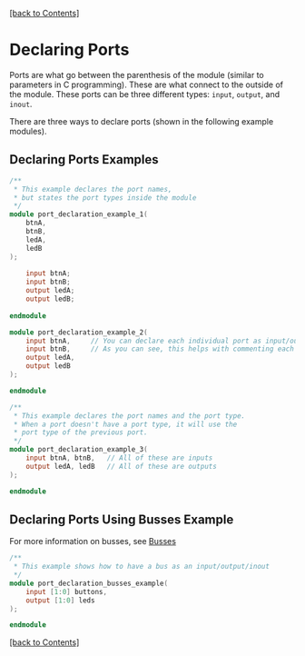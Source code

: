 [[back to Contents]](https://github.com/Amulek1416/verilog-help-sheet/blob/main/README.md)
# Declaring Ports

Ports are what go between the parenthesis of the module (similar to parameters in C programming). These are what connect to the outside of the module. These ports can be three different types: `input`, `output`, and `inout`.

There are three ways to declare ports (shown in the following example modules).

## Declaring Ports Examples
```verilog
/** 
 * This example declares the port names, 
 * but states the port types inside the module
 */
module port_declaration_example_1(
    btnA, 
    btnB,   
    ledA, 
    ledB    
);
    
    input btnA;
    input btnB;
    output ledA;
    output ledB;
    
endmodule
```

```verilog
module port_declaration_example_2(
    input btnA,     // You can declare each individual port as input/output on a separate line
    input btnB,     // As you can see, this helps with commenting each individual port
    output ledA, 
    output ledB    
);

endmodule
```

```verilog
/**
 * This example declares the port names and the port type. 
 * When a port doesn't have a port type, it will use the 
 * port type of the previous port.
 */
module port_declaration_example_3(
    input btnA, btnB,   // All of these are inputs
    output ledA, ledB   // All of these are outputs 
);

endmodule
```
## Declaring Ports Using Busses Example
For more information on busses, see [Busses](https://github.com/Amulek1416/verilog-help-sheet/blob/main/busses.md)
```verilog
/**
 * This example shows how to have a bus as an input/output/inout
 */
module port_declaration_busses_example(
    input [1:0] buttons,
    output [1:0] leds 
);

endmodule
```

[[back to Contents]](https://github.com/Amulek1416/verilog-help-sheet/blob/main/README.md)
